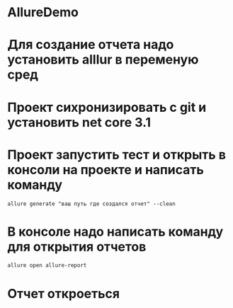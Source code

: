 # AllureDemo 
# Для создание отчета надо установить  alllur в переменую сред
# Проект сихронизировать с git и установить net core 3.1  
# Проект запустить тест  и открыть в консоли на проекте и написать команду
  ```
allure generate "ваш путь где создался отчет" --clean 
  ```
# В консоле надо написать команду для открытия отчетов
  ```
allure open allure-report
  ```
# Отчет откроеться
